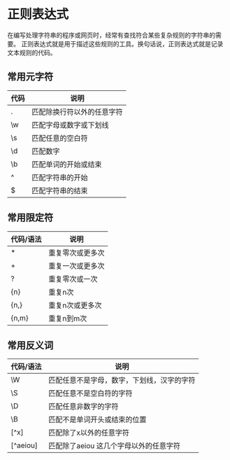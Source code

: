 # 正则表达式

在编写处理字符串的程序或网页时，经常有查找符合某些复杂规则的字符串的需要。
正则表达式就是用于描述这些规则的工具。换句话说，正则表达式就是记录文本规则的代码。

## 常用元字符

| 代码 | 说明                       |
| ---- | -------------------------- |
| .    | 匹配除换行符以外的任意字符 |
| \w   | 匹配字母或数字或下划线     |
| \s   | 匹配任意的空白符           |
| \d   | 匹配数字                   |
| \b   | 匹配单词的开始或结束       |
| ^    | 匹配字符串的开始           |
| $    | 匹配字符串的结束           |

## 常用限定符

| 代码/语法 | 说明                       |
| ---- | -------------------------- |
| *    | 重复零次或更多次 |
| +   | 重复一次或更多次     |
| ?   | 重复零次或一次           |
| {n}   | 重复n次                   |
| {n,}   | 重复n次或更多次      |
| {n,m}   | 重复n到m次           |

## 常用反义词

| 代码/语法 | 说明                       |
| ---- | -------------------------- |
| \W    | 匹配任意不是字母，数字，下划线，汉字的字符 |
| \S   | 匹配任意不是空白符的字符    |
| \D   | 匹配任意非数字的字符           |
| \B   | 匹配不是单词开头或结束的位置    |
| [^x]   | 匹配除了x以外的任意字符      |
| [^aeiou]   | 匹配除了aeiou 这几个字母以外的任意字符           |
